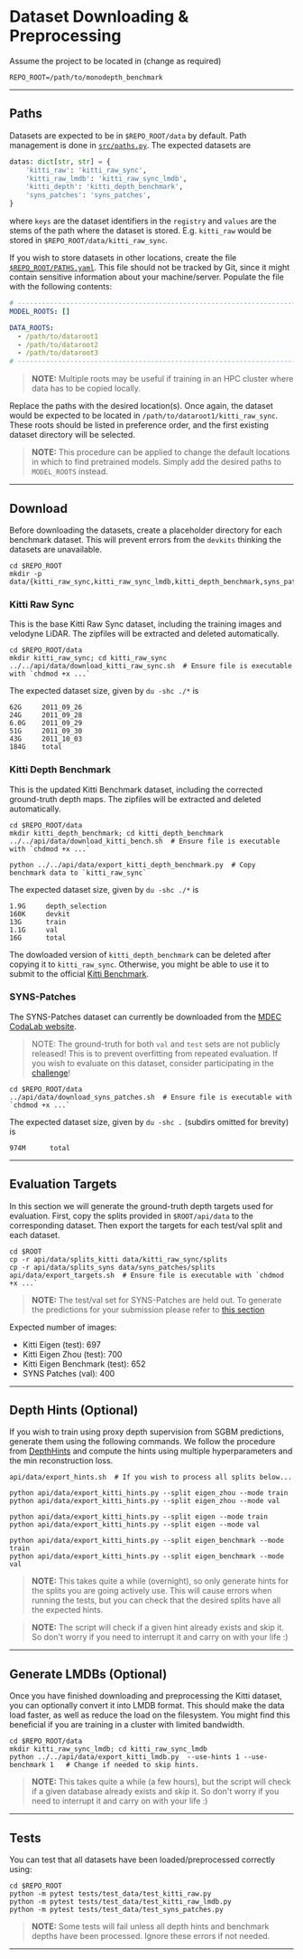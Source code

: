 # Dataset Downloading & Preprocessing

Assume the project to be located in (change as required)
```shell
REPO_ROOT=/path/to/monodepth_benchmark
```

---

## Paths
Datasets are expected to be in `$REPO_ROOT/data` by default.
Path management is done in [`src/paths.py`](../../src/paths.py).
The expected datasets are 
```python
datas: dict[str, str] = {
    'kitti_raw': 'kitti_raw_sync',
    'kitti_raw_lmdb': 'kitti_raw_sync_lmdb',
    'kitti_depth': 'kitti_depth_benchmark',
    'syns_patches': 'syns_patches',
}
```
where `keys` are the dataset identifiers in the `registry` and `values` are the stems of the path where the dataset is stored.
E.g. `kitti_raw` would be stored in `$REPO_ROOT/data/kitti_raw_sync`. 

If you wish to store datasets in other locations, create the file [`$REPO_ROOT/PATHS.yaml`](../../PATHS.yaml).
This file should not be tracked by Git, since it might contain sensitive information about your machine/server.
Populate the file with the following contents:

```yaml
# -----------------------------------------------------------------------------
MODEL_ROOTS: []

DATA_ROOTS:
  - /path/to/dataroot1
  - /path/to/dataroot2
  - /path/to/dataroot3
# -----------------------------------------------------------------------------
```
> **NOTE:** Multiple roots may be useful if training in an HPC cluster where data has to be copied locally.  

Replace the paths with the desired location(s). 
Once again, the dataset would be expected to be located in `/path/to/dataroot1/kitti_raw_sync`.
These roots should be listed in preference order, and the first existing dataset directory will be selected.

> **NOTE:** This procedure can be applied to change the default locations in which to find pretrained models. 
> Simply add the desired paths to `MODEL_ROOTS` instead.

---

## Download
Before downloading the datasets, create a placeholder directory for each benchmark dataset.
This will prevent errors from the `devkits` thinking the datasets are unavailable. 
```shell
cd $REPO_ROOT
mkdir -p data/{kitti_raw_sync,kitti_raw_sync_lmdb,kitti_depth_benchmark,syns_patches}
```

### Kitti Raw Sync
This is the base Kitti Raw Sync dataset, including the training images and velodyne LiDAR.
The zipfiles will be extracted and deleted automatically.
```shell
cd $REPO_ROOT/data
mkdir kitti_raw_sync; cd kitti_raw_sync
../../api/data/download_kitti_raw_sync.sh  # Ensure file is executable with `chdmod +x ...`
```

The expected dataset size, given by `du -shc ./*` is 
```text
62G     2011_09_26
24G     2011_09_28
6.0G    2011_09_29
51G     2011_09_30
43G     2011_10_03
184G    total
```

### Kitti Depth Benchmark 
This is the updated Kitti Benchmark dataset, including the corrected ground-truth depth maps.
The zipfiles will be extracted and deleted automatically.
```shell
cd $REPO_ROOT/data
mkdir kitti_depth_benchmark; cd kitti_depth_benchmark
../../api/data/download_kitti_bench.sh  # Ensure file is executable with `chdmod +x ...`

python ../../api/data/export_kitti_depth_benchmark.py  # Copy benchmark data to `kitti_raw_sync`
```

The expected dataset size, given by `du -shc ./*` is
```text
1.9G     depth_selection
160K     devkit
13G      train
1.1G     val
16G      total
```

The dowloaded version of `kitti_depth_benchmark` can be deleted after copying it to `kitti_raw_sync`.
Otherwise, you might be able to use it to submit to the official [Kitti Benchmark](http://www.cvlibs.net/datasets/kitti/eval_depth.php?benchmark=depth_completion).

### SYNS-Patches
The SYNS-Patches dataset can currently be downloaded from the [MDEC CodaLab website](https://codalab.lisn.upsaclay.fr/competitions/7811#participate-get_starting_kit).

> NOTE: The ground-truth for both `val` and `test` sets are not publicly released! This is to prevent overfitting from repeated evaluation. 
> If you wish to evaluate on this dataset, consider participating in the [challenge](https://codalab.lisn.upsaclay.fr/competitions/7811)!

```shell
cd $REPO_ROOT/data
../api/data/download_syns_patches.sh  # Ensure file is executable with `chdmod +x ...`
```

The expected dataset size, given by `du -shc .` (subdirs omitted for brevity) is
```text
974M      total
```

---

## Evaluation Targets
In this section we will generate the ground-truth depth targets used for evaluation. 
First, copy the splits provided in `$ROOT/api/data` to the corresponding dataset.
Then export the targets for each test/val split and each dataset.

```shell
cd $ROOT
cp -r api/data/splits_kitti data/kitti_raw_sync/splits
cp -r api/data/splits_syns data/syns_patches/splits
api/data/export_targets.sh  # Ensure file is executable with `chdmod +x ...`
```
> **NOTE:** The test/val set for SYNS-Patches are held out.
> To generate the predictions for your submission please refer to [this section](../eval/README.md#export-predictions)

Expected number of images: 
- Kitti Eigen (test): 697
- Kitti Eigen Zhou (test): 700
- Kitti Eigen Benchmark (test): 652
- SYNS Patches (val): 400

---

## Depth Hints (Optional)
If you wish to train using proxy depth supervision from SGBM predictions, generate them using the following commands.
We follow the procedure from [DepthHints](https://arxiv.org/abs/1909.09051) and compute the hints using multiple hyperparameters and the min reconstruction loss.

```shell
api/data/export_hints.sh  # If you wish to process all splits below...

python api/data/export_kitti_hints.py --split eigen_zhou --mode train
python api/data/export_kitti_hints.py --split eigen_zhou --mode val

python api/data/export_kitti_hints.py --split eigen --mode train
python api/data/export_kitti_hints.py --split eigen --mode val

python api/data/export_kitti_hints.py --split eigen_benchmark --mode train
python api/data/export_kitti_hints.py --split eigen_benchmark --mode val
```

> **NOTE:** This takes quite a while (overnight), so only generate hints for the splits you are going actively use.
> This will cause errors when running the tests, but you can check that the desired splits have all the expected hints.

> **NOTE:** The script will check if a given hint already exists and skip it. 
> So don't worry if you need to interrupt it and carry on with your life :) 

---

## Generate LMDBs (Optional)
Once you have finished downloading and preprocessing the Kitti dataset, you can optionally convert it into LMDB format.
This should make the data load faster, as well as reduce the load on the filesystem. 
You might find this beneficial if you are training in a cluster with limited bandwidth. 

```shell
cd $REPO_ROOT/data
mkdir kitti_raw_sync_lmdb; cd kitti_raw_sync_lmdb
python ../../api/data/export_kitti_lmdb.py  --use-hints 1 --use-benchmark 1   # Change if needed to skip hints.
```

> **NOTE:** This takes quite a while (a few hours), but the script will check if a given database already exists and skip it.
> So don't worry if you need to interrupt it and carry on with your life :)

---

## Tests

You can test that all datasets have been loaded/preprocessed correctly using:
```shell
cd $REPO_ROOT
python -m pytest tests/test_data/test_kitti_raw.py
python -m pytest tests/test_data/test_kitti_raw_lmdb.py
python -m pytest tests/test_data/test_syns_patches.py
```
> **NOTE:** Some tests will fail unless all depth hints and benchmark depths have been processed.
> Ignore these errors if not needed.

---
